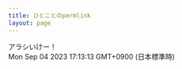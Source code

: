 ```yaml
---
title: ひとことのpermlink
layout: page
---
```

<div class="box" dt="1693815193280">
  アラシいけー！
  <div class="content is-small">Mon Sep 04 2023 17:13:13 GMT+0900 (日本標準時)</div>
</div>